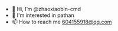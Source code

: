 - 👋 Hi, I’m @zhaoxiaobin-cmd
- 👀 I'm interested in pathan
- 📫 How to reach me 604155918@qq.com
<!---
zhaoxiaobin-cmd/zhaoxiaobin-cmd is a ✨ special ✨ repository because its `README.md` (this file) appears on your GitHub profile.
You can click the Preview link to take a look at your changes.
--->
